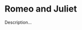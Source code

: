 <!-- ======================================================================
--- Search engine
title:          Romeo and Juliet
keywords:       Romeo, Juliet, tragedy
description:    Romeo and Juliet by William Shakespeare.
--- Menu system
order:          80
text:           Romeo and Juliet
hidden:         false
umbel:          false
--- Page properties
id:             
document:       
layout:         layout-2-left
$-left:         play-list
======================================================================= -->

# Romeo and Juliet

Description...

